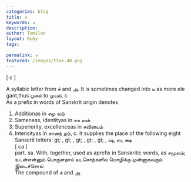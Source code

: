 ```yaml
---
categories: blog
title: ச
keywords: ச
description: 
author: Tamilan
layout: Ruby
tags: 
 
permalink: ச
featured: /images/ttak-48.png
---
```

  
[ c ]  
  
A syllabic letter from ச் and அ. It is sometimes changed into ய as more ele gant,thus முசல் to முயல், c  
As a prefix in words of Sanskrit origin denotes  
1. Additionas in சமு லம்  
2. Sameness, identityas in சக லன்  
3. Superiority, excellenceas in சவினயம்  
4. Intensityas in சானந் தம், c. It supplies the place of the following eight Sanscrit letters: gt; , gt; , gt; , gt; , gt; , ஷ, ஸ, க்ஷ  
[ ca ]  
part. sa. With, together, used as aprefix in Sanskritic words, as சமூலம்; உடன்என்னும் பொருளதாய் வடசொற்களில் மொழிக்கு முன்னாகவரும் இடைச்சொல்  
The compound of ச் and அ